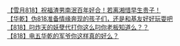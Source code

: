 [【雪月818】祝福渣男南泯百年好合！若离湘惜早生贵子！](http://tieba.baidu.com/p/3179126973?see_lz=1&pn=)   
[【华乾】伪818准备情缘奔现的孩子们，还是和基友好好玩耍吧](http://tieba.baidu.com/p/3179049933?see_lz=1&pn=)   
[【818】叼炸天的妖孽代打你这么叼你老板知道么？？](http://tieba.baidu.com/p/3178250037?see_lz=1&pn=)   
[【818】电五华乾的军爷你这样真的好么？](http://tieba.baidu.com/p/3178016729?see_lz=1&pn=)   
